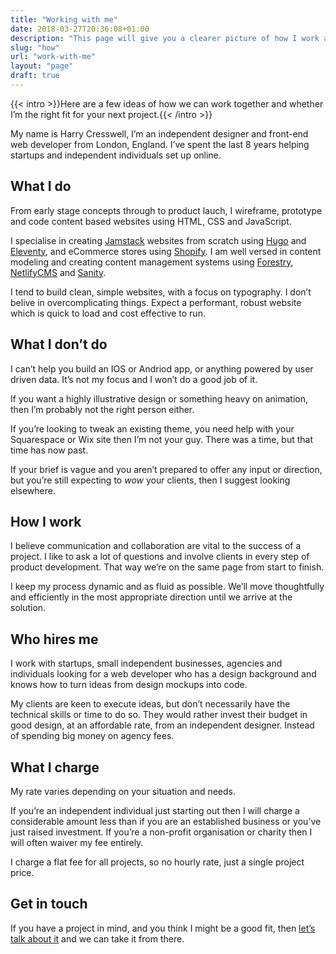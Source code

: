 ```yaml
---
title: "Working with me"
date: 2018-03-27T20:36:08+01:00
description: "This page will give you a clearer picture of how I work and whether I’m the right fit for your next project"
slug: "how"
url: "work-with-me"
layout: "page"
draft: true
---
```


{{< intro >}}Here are a few ideas of how we can work together and whether I’m the right fit for your next project.{{< /intro >}}

My name is Harry Cresswell, I’m an independent designer and front-end web developer from London, England. I’ve spent the last 8 years helping startups and independent individuals set up online.

## What I do

From early stage concepts through to product lauch, I wireframe, prototype and code content based websites using HTML, CSS and JavaScript.

I specialise in creating [Jamstack](https://jamstack.org/) websites from scratch using [Hugo](https://gohugo.io/) and [Eleventy](https://www.11ty.dev/), and eCommerce stores using [Shopify](https://www.shopify.com/). I am well versed in content modeling and creating content management systems using [Forestry](https://forestry.io/), [NetlifyCMS](https://www.netlifycms.org/) and [Sanity](https://www.sanity.io/).

I tend to build clean, simple websites, with a focus on typography. I don’t belive in overcomplicating things. Expect a performant, robust website which is quick to load and cost effective to run.

## What I don’t do

I can’t help you build an IOS or Andriod app, or anything powered by user driven data. It’s not my focus and I won’t do a good job of it.

If you want a highly illustrative design or something heavy on animation, then I’m probably not the right person either.

If you’re looking to tweak an existing theme, you need help with your Squarespace or Wix site then I’m not your guy. There was a time, but that time has now past.

If your brief is vague and you aren’t prepared to offer any input or direction, but you’re still expecting to _wow_ your clients, then I suggest looking elsewhere.

## How I work

I believe communication and collaboration are vital to the success of a project. I like to ask a lot of questions and involve clients in every step of product development. That way we’re on the same page from start to finish.

I keep my process dynamic and as fluid as possible. We’ll move thoughtfully and efficiently in the most appropriate direction until we arrive at the solution.

## Who hires me

I work with startups, small independent businesses, agencies and individuals looking for a web developer who has a design background and knows how to turn ideas from design mockups into code.

My clients are keen to execute ideas, but don’t necessarily have the technical skills or time to do so. They would rather invest their budget in good design, at an affordable rate, from an independent designer. Instead of spending big money on agency fees.

## What I charge

My rate varies depending on your situation and needs.

If you’re an independent individual just starting out then I will charge a considerable amount less than if you are an established business or you’ve just raised investment. If you’re a non-profit organisation or charity then I will often waiver my fee entirely.

I charge a flat fee for all projects, so no hourly rate, just a single project price.

## Get in touch

If you have a project in mind, and you think I might be a good fit, then [let’s talk about it](/contact/) and we can take it from there.
